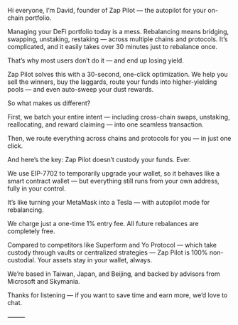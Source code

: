 Hi everyone, I’m David, founder of Zap Pilot — the autopilot for your on-chain portfolio.

Managing your DeFi portfolio today is a mess. Rebalancing means bridging, swapping, unstaking, restaking — across multiple chains and protocols. It’s complicated, and it easily takes over 30 minutes just to rebalance once.

That’s why most users don’t do it — and end up losing yield.

Zap Pilot solves this with a 30-second, one-click optimization.
We help you sell the winners, buy the laggards, route your funds into higher-yielding pools — and even auto-sweep your dust rewards.

So what makes us different?

First, we batch your entire intent — including cross-chain swaps, unstaking, reallocating, and reward claiming — into one seamless transaction.

Then, we route everything across chains and protocols for you — in just one click.

And here’s the key: Zap Pilot doesn’t custody your funds. Ever.

We use EIP-7702 to temporarily upgrade your wallet, so it behaves like a smart contract wallet — but everything still runs from your own address, fully in your control.

It’s like turning your MetaMask into a Tesla — with autopilot mode for rebalancing.

We charge just a one-time 1% entry fee. All future rebalances are completely free.

Compared to competitors like Superform and Yo Protocol — which take custody through vaults or centralized strategies — Zap Pilot is 100% non-custodial. Your assets stay in your wallet, always.

We’re based in Taiwan, Japan, and Beijing, and backed by advisors from Microsoft and Skymania.

Thanks for listening — if you want to save time and earn more, we’d love to chat.

⸻
